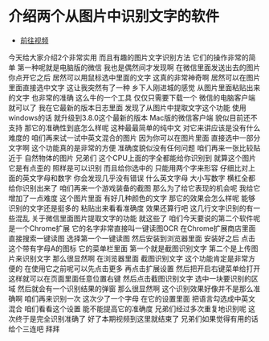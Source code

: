 # 介绍两个从图片中识别文字的软件

- [前往视频](https://www.bilibili.com/video/BV1tP411u75Z)

今天给大家介绍2个非常实用
而且有趣的图片文字识别方法
它们的操作非常的简单
第一种呢就是电脑版的微信
我也是偶然间才发现啊
在微信里面发送出去的图片
你点开它之后
居然可以用鼠标选中里面的文字
这真的非常神奇啊
居然可以在图片里面直接选中文字
这让我突然有了一种
乡下人刚进城的感觉
从图片里面粘贴出来的文字
也非常的准确
这么牛的一个工具
仅仅只需要下载一个
微信的电脑客户端
就可以了
我在它最新的版本日志里面
发现了从图片中提取文字这个功能
使用windows的话
就升级到3.8.0这个最新的版本
 Mac版的微信客户端
貌似目前还不支持
那它的准确性到底怎么样呢
这种最最简单的纯中文
对它来讲应该是没有什么难度的
咱们再来试一试中英文混合的图片
因为你可以在图片里面
直接选中一部分文字啊
这个功能真的是非常的方便
准确度貌似没有任何问题
咱们再来一张比较贴近于
自然物体的图片
兄弟们
这个CPU上面的字全都能给你识别到
就算这个图片它是有点歪的
照样是可以识别
而且给你选中的
只能用两个字来形容
仔细比对上面的英文字母和数字
你会发现几乎没有错误
什么英文字母
大小写数字
横杠全都给你识别出来了
咱们再来一个游戏装备的截图
那么为了给它表现的机会呢
我给它增加了一点难度
这个图片里面
有好几种颜色的文字
那它的效果会怎么样呢
能够识别的文字还是挺多的
粘贴出来看看准确度
效果还算行吧
这几行文字识别的有一些混乱
关于微信里面图片提取文字的功能
就这些了
咱们今天要说的第二个软件呢
是一个Chrome扩展
它的名字非常直接叫一键读图OCR
在Chrome扩展商店里面直接搜索一键读图
选择第一个一键读图
然后安装到浏览器里面
安装好之后
点击这个带有字母A的图标
它的菜单栏里面
第一个就是截图识别文字
第二个是上传图片来识别文字
那么很显然啊
在浏览器里面
截图识别文字
这个功能肯定是非常方便的
在使用它之前呢可以先点击更多
再点击扩展设置
然后把开启右键菜单给打开
这样就可以在页面里面任意位置右键
然后点击截图识别文字
选中一块要识别的区域
然后就会有一个识别结果的弹窗
那么很显然啊
这个识别效果好像并不是那么准确啊
咱们再来识别一次
这次少了一个字母
在它的设置里面
把语言勾选成中英文混合
咱们看看这个设置
能不能提高它的准确度
兄弟们经过多次重复地识别呢
这次终于是完全识别准确了
好了本期视频到这里就结束了
兄弟们如果觉得有用的话给个三连吧
拜拜

